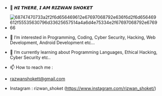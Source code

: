 - 👋 𝙃𝙄 𝙏𝙃𝙀𝙍𝙀, 𝙄 𝘼𝙈 𝙍𝙄𝙕𝙒𝘼𝙉 𝙎𝙃𝙊𝙆𝙀𝙏
- ![68747470733a2f2f6d656469612e67697068792e636f6d2f6d656469612f55535630796d33625657514a4a6d4e75334e2f67697068792e676966](https://user-images.githubusercontent.com/65434955/111948339-029ef000-8b05-11eb-9c38-d8be383c8a70.gif)

- 👀 I’m interested in Programming, Coding, Cyber Security, Hacking, Web Development, Android Development etc...
- 🌱 I’m currently learning about Programming Languages, Ethical Hacking, Cyber Security etc..
- 📫 How to reach me :
- razwanshokett@gmail.com
- Instagram : rizwan_shoket (https://www.instagram.com/rizwan_shoket/)

<!---
rizwanshoket/rizwanshoket is a ✨ special ✨ repository because its `README.md` (this file) appears on your GitHub profile.
You can click the Preview link to take a look at your changes.
--->

